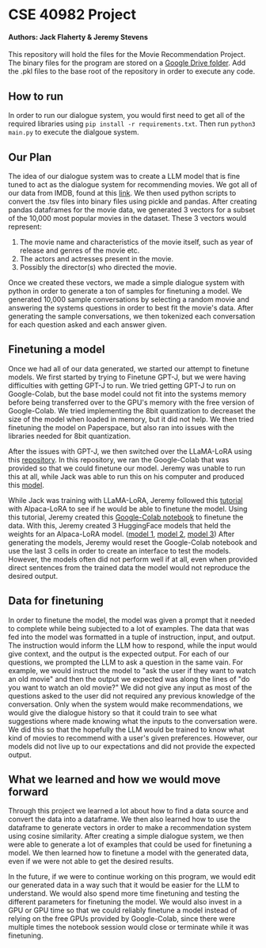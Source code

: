# CSE 40982 Project
#### Authors: Jack Flaherty & Jeremy Stevens

This repository will hold the files for the Movie Recommendation Project. 
The binary files for the program are stored on a [Google Drive folder](https://drive.google.com/drive/folders/1UDsz_Nnbgf1OWulKV8fJPh9CxudsZFRJ?usp=sharing). 
Add the .pkl files to the base root of the repository in order to execute any code. 

## How to run
In order to run our dialogue system, you would first need to get all of the required libraries using ```pip install -r requirements.txt```. 
Then run ```python3 main.py``` to execute the dialgoue system. 

## Our Plan
The idea of our dialogue system was to create a LLM model that is fine tuned to act as the dialogue system for recommending movies. 
We got all of our data from IMDB, found at this [link](https://developer.imdb.com/non-commercial-datasets/). 
We then used python scripts to convert the .tsv files into binary files using pickle and pandas. 
After creating pandas dataframes for the movie data, we generated 3 vectors for a subset of the 10,000 most popular movies in the dataset. 
These 3 vectors would represent: 
1. The movie name and characteristics of the movie itself, such as year of release and genres of the movie etc.
2. The actors and actresses present in the movie. 
3. Possibly the director(s) who directed the movie. 

Once we created these vectors, we made a simple dialogue system with python in order to generate a ton of samples for finetuning a model. 
We generated 10,000 sample conversations by selecting a random movie and answering the systems questions in order to best fit the movie's data. 
After generating the sample conversations, we then tokenized each conversation for each question asked and each answer given. 

## Finetuning a model
Once we had all of our data generated, we started our attempt to finetune models.
We first started by trying to Finetune GPT-J, but we were having difficulties with getting GPT-J to run. 
We tried getting GPT-J to run on Google-Colab, but the base model could not fit into the systems memory before being transferred over to the GPU's memory with the free version of Google-Colab. 
We tried implementing the 8bit quantization to decreaset the size of the model when loaded in memory, but it did not help. 
We then tried finetuning the model on Paperspace, but also ran into issues with the libraries needed for 8bit quantization. 

After the issues with GPT-J, we then switched over the LLaMA-LoRA using this [repository](https://betterprogramming.pub/fine-tuning-gpt-j-6b-on-google-colab-or-equivalent-desktop-or-server-gpu-b6dc849cb205).
In this repository, we ran the Google-Colab that was provided so that we could finetune our model. 
Jeremy was unable to run this at all, while Jack was able to run this on his computer and produced this [model]().

While Jack was training with LLaMA-LoRA, Jeremy followed this [tutorial](https://www.mlexpert.io/machine-learning/tutorials/alpaca-fine-tuning) with Alpaca-LoRA to see if he would be able to finetune the model. 
Using this tutorial, Jeremy created this [Google-Colab notebook](https://colab.research.google.com/drive/1a1azF8bSw3GVSqYl-diBmmde1-H1kPiQ?usp=sharing) to finetune the data. 
With this, Jeremy created 3 HuggingFace models that held the weights for an Alpaca-LoRA model. ([model 1](https://huggingface.co/jsteve22/movie-weights), [model 2](https://huggingface.co/jsteve22/movie-weights1000), [model 3](https://huggingface.co/jsteve22/movie-weights100))
After generating the models, Jeremy would reset the Google-Colab notebook and use the last 3 cells in order to create an interface to test the models. 
However, the models often did not perform well if at all, even when provided direct sentences from the trained data the model would not reproduce the desired output. 

## Data for finetuning
In order to finetune the model, the model was given a prompt that it needed to complete while being subjected to a lot of examples. 
The data that was fed into the model was formatted in a tuple of instruction, input, and output. 
The instruction would inform the LLM how to respond, while the input would give context, and the output is the expected output.
For each of our questions, we prompted the LLM to ask a question in the same vain.
For example, we would instruct the model to "ask the user if they want to watch an old movie" and then the output we expected was along the lines of "do you want to watch an old movie?"
We did not give any input as most of the questions asked to the user did not required any previous knowledge of the conversation. 
Only when the system would make recommendations, we would give the dialogue history so that it could train to see what suggestions where made knowing what the inputs to the conversation were. 
We did this so that the hopefully the LLM would be trained to know what kind of movies to recommend with a user's given preferences. 
However, our models did not live up to our expectations and did not provide the expected output. 

## What we learned and how we would move forward
Through this project we learned a lot about how to find a data source and convert the data into a dataframe. 
We then also learned how to use the dataframe to generate vectors in order to make a recommendation system using cosine similarity. 
After creating a simple dialogue system, we then were able to generate a lot of examples that could be used for finetuning a model. 
We then learned how to finetune a model with the generated data, even if we were not able to get the desired results. 

In the future, if we were to continue working on this program, we would edit our generated data in a way such that it would be easier for the LLM to understand. 
We would also spend more time finetuning and testing the different parameters for finetuning the model. 
We would also invest in a GPU or GPU time so that we could reliably finetune a model instead of relying on the free GPUs provided by Google-Colab, since there were multiple times the notebook session would close or terminate while it was finetuning. 